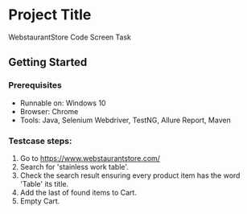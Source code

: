 # Project Title

WebstaurantStore Code Screen Task

## Getting Started

### Prerequisites

- Runnable on: Windows 10
- Browser: Chrome
- Tools: Java, Selenium Webdriver, TestNG, Allure Report, Maven


### Testcase steps:

1.	Go to https://www.webstaurantstore.com/
2.	Search for 'stainless work table'.
3.	Check the search result ensuring every product item has the word 'Table' its title.
4.	Add the last of found items to Cart.
5.	Empty Cart.